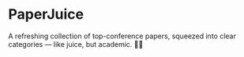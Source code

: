# PaperJuice
A refreshing collection of top-conference papers, squeezed into clear categories — like juice, but academic. 🧃📑
